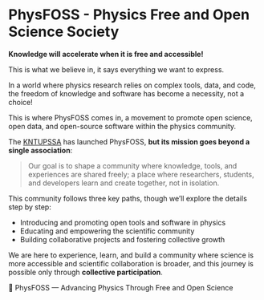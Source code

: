 # PhysFOSS - Physics Free and Open Science Society

**Knowledge will accelerate when it is free and accessible!**

This is what we believe in, it says everything we want to express.

In a world where physics research relies on complex tools, data, and code, the freedom of knowledge and software has become a necessity, not a choice!

This is where PhysFOSS comes in, a movement to promote open science, open data, and open-source software within the physics community.

The [KNTUPSSA](https://github.com/kntupssa) has launched PhysFOSS, **but its mission goes beyond a single association**:
> Our goal is to shape a community where knowledge, tools, and experiences are shared freely; a place where researchers, students, and developers learn and create together, not in isolation.

This community follows three key paths, though we’ll explore the details step by step:
- Introducing and promoting open tools and software in physics
- Educating and empowering the scientific community
- Building collaborative projects and fostering collective growth

We are here to experience, learn, and build a community where science is more accessible and scientific collaboration is broader, and this journey is possible only through **collective participation**.

🚀 PhysFOSS — Advancing Physics Through Free and Open Science
